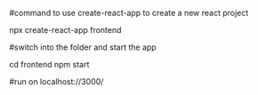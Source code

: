 #command to use create-react-app to create a new react project

npx create-react-app frontend

#switch into the folder and start the app

cd frontend npm start

#run on localhost://3000/